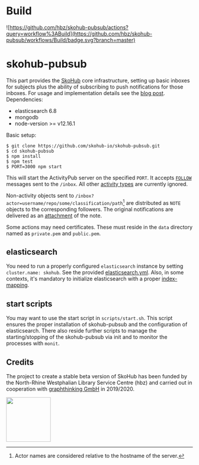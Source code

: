 # Build

![https://github.com/hbz/skohub-pubsub/actions?query=workflow%3ABuild](https://github.com/hbz/skohub-pubsub/workflows/Build/badge.svg?branch=master)

# skohub-pubsub

This part provides the [SkoHub](http://skohub.io) core infrastructure, setting up basic inboxes for
subjects plus the ability of subscribing to push notifications for those inboxes. For usage and implementation details see the [blog post](https://blog.lobid.org/2020/06/25/skohub-pubsub.html).
Dependencies:

- elasticsearch 6.8
- mongodb
- node-version >= v12.16.1

Basic setup:

    $ git clone https://github.com/skohub-io/skohub-pubsub.git
    $ cd skohub-pubsub
    $ npm install
    $ npm test
    $ PORT=3000 npm start

This will start the ActivityPub server on the specified `PORT`. It accepts
[`FOLLOW`](https://www.w3.org/TR/activitypub/#follow-activity-inbox) messages sent to the `/inbox`.
All other [activity types](https://www.w3.org/TR/activitystreams-vocabulary/#activity-types) are
currently ignored.

Non-activity objects sent to `/inbox?actor=username/repo/some/classification/path`[^1] are
distributed as `NOTE` objects to the corresponding followers. The original notifications are
delivered as an [attachment](https://www.w3.org/TR/activitystreams-vocabulary/#dfn-attachment) of
the note.

Some actions may need certificates. These must reside in the `data` directory
named as `private.pem` and `public.pem`.

[^1]: Actor names are considered relative to the hostname of the server.

## elasticsearch
You need to run a properly configured `elasticsearch` instance by
setting `cluster.name: skohub`. See the provided [elasticsearch.yml](scripts/etc/elasticsearch/elasticsearch.yml). Also, in some contexts, it's mandatory to initialize elasticsearch
with a proper [index-mapping](scripts/elasticsearch-mappings.json).

## start scripts
You may want to use the start script in `scripts/start.sh`. This script ensures the proper
installation of skohub-pubsub and the configuration of elasticsearch. There also reside
further scripts to manage the starting/stopping of the skohub-pubsub via init and to
monitor the processes with `monit`.

## Credits

The project to create a stable beta version of SkoHub has been funded by the North-Rhine Westphalian Library Service Centre (hbz) and carried out in cooperation with [graphthinking GmbH](https://graphthinking.com/) in 2019/2020.

<a target="_blank" href="https://www.hbz-nrw.de"><img src="https://skohub-io.github.io/skohub.io/img/hbz-logo.svg" width="120px"></a>
